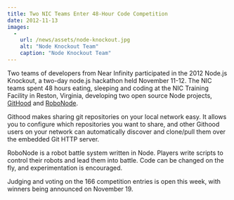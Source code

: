 ```yaml
---
title: Two NIC Teams Enter 48-Hour Code Competition
date: 2012-11-13
images:
  -
    url: /news/assets/node-knockout.jpg
    alt: "Node Knockout Team"
    caption: "Node Knockout Team"
---
```

Two teams of developers from Near Infinity participated in the 2012
Node.js Knockout, a two-day node.js hackathon held November 11-12. The
NIC teams spent 48 hours eating, sleeping and coding at the NIC
Training Facility in Reston, Virginia, developing two open source Node
projects, [GitHood](http://nic-team.nko3.jitsu.com/#) and [RoboNode](http://nic.nko3.jitsu.com/).

Githood makes sharing git repositories on your local network easy. It
allows you to configure which repositories you want to share, and
other Githood users on your network can automatically discover and
clone/pull them over the embedded Git HTTP server.

RoboNode is a robot battle system written in Node. Players write
scripts to control their robots and lead them into battle. Code can be
changed on the fly, and experimentation is encouraged.

Judging and voting on the 166 competition entries is open this week,
with winners being announced on November 19.
